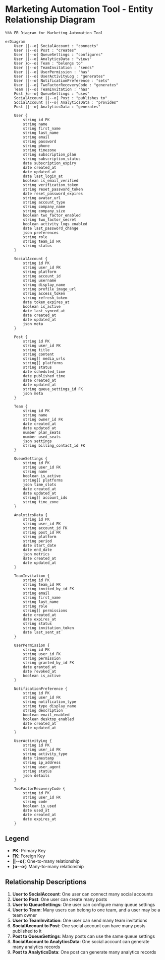 # Marketing Automation Tool - Entity Relationship Diagram

```mermaid
%%% ER Diagram for Marketing Automation Tool

erDiagram
    User ||--o{ SocialAccount : "connects"
    User ||--o{ Post : "creates"
    User ||--o{ QueueSettings : "configures"
    User ||--o{ AnalyticsData : "views"
    User }o--o{ Team : "belongs to"
    User ||--o{ TeamInvitation : "sends"
    User ||--o{ UserPermission : "has"
    User ||--o{ UserActivityLog : "generates"
    User ||--o{ NotificationPreference : "sets"
    User ||--o{ TwoFactorRecoveryCode : "generates"
    Team ||--o{ TeamInvitation : "has"
    Post }o--o{ QueueSettings : "uses"
    SocialAccount ||--o{ Post : "publishes to"
    SocialAccount ||--o{ AnalyticsData : "provides"
    Post ||--o{ AnalyticsData : "generates"
    
    User {
        string id PK
        string name
        string first_name
        string last_name
        string email
        string password
        string phone
        string timezone
        string subscription_plan
        string subscription_status
        date subscription_expiry
        date created_at
        date updated_at
        date last_login_at
        boolean is_email_verified
        string verification_token
        string reset_password_token
        date reset_password_expires
        string avatar_url
        string account_type
        string company_name
        string company_size
        boolean two_factor_enabled
        string two_factor_secret
        boolean activity_logs_enabled
        date last_password_change
        json preferences
        string role
        string team_id FK
        string status
    }
    
    SocialAccount {
        string id PK
        string user_id FK
        string platform
        string account_id
        string username
        string display_name
        string profile_image_url
        string access_token
        string refresh_token
        date token_expires_at
        boolean is_active
        date last_synced_at
        date created_at
        date updated_at
        json meta
    }
    
    Post {
        string id PK
        string user_id FK
        string title
        string content
        string[] media_urls
        string[] platforms
        string status
        date scheduled_time
        date published_time
        date created_at
        date updated_at
        string queue_settings_id FK
        json meta
    }
    
    Team {
        string id PK
        string name
        string owner_id FK
        date created_at
        date updated_at
        number plan_seats
        number used_seats
        json settings
        string billing_contact_id FK
    }
    
    QueueSettings {
        string id PK
        string user_id FK
        string name
        boolean is_active
        string[] platforms
        json time_slots
        date created_at
        date updated_at
        string[] account_ids
        string time_zone
    }
    
    AnalyticsData {
        string id PK
        string user_id FK
        string account_id FK
        string post_id FK
        string platform
        string period
        date start_date
        date end_date
        json metrics
        date created_at
        date updated_at
    }
    
    TeamInvitation {
        string id PK
        string team_id FK
        string invited_by_id FK
        string email
        string first_name
        string last_name
        string role
        string[] permissions
        date created_at
        date expires_at
        string status
        string invitation_token
        date last_sent_at
    }
    
    UserPermission {
        string id PK
        string user_id FK
        string permission
        string granted_by_id FK
        date granted_at
        date revoked_at
        boolean is_active
    }
    
    NotificationPreference {
        string id PK
        string user_id FK
        string notification_type
        string type_display_name
        string description
        boolean email_enabled
        boolean desktop_enabled
        date created_at
        date updated_at
    }
    
    UserActivityLog {
        string id PK
        string user_id FK
        string activity_type
        date timestamp
        string ip_address
        string user_agent
        string status
        json details
    }
    
    TwoFactorRecoveryCode {
        string id PK
        string user_id FK
        string code
        boolean is_used
        date used_at
        date created_at
        date expires_at
    }
```

## Legend

- **PK**: Primary Key
- **FK**: Foreign Key
- **||--o{**: One-to-many relationship
- **}o--o{**: Many-to-many relationship

## Relationship Descriptions

1. **User to SocialAccount**: One user can connect many social accounts
2. **User to Post**: One user can create many posts
3. **User to QueueSettings**: One user can configure many queue settings
4. **User to Team**: Many users can belong to one team, and a user may be a team owner
5. **User to TeamInvitation**: One user can send many team invitations
6. **SocialAccount to Post**: One social account can have many posts published to it
7. **Post to QueueSettings**: Many posts can use the same queue settings
8. **SocialAccount to AnalyticsData**: One social account can generate many analytics records
9. **Post to AnalyticsData**: One post can generate many analytics records 